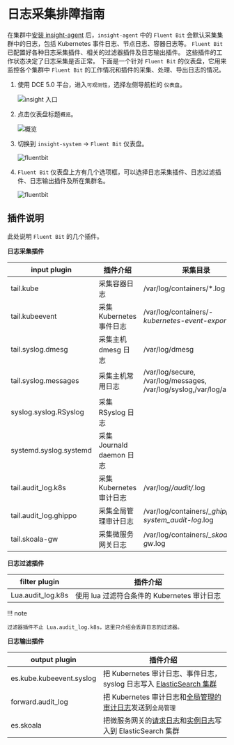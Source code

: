 # 日志采集排障指南

在集群中[安装 insight-agent](../quickstart/install/install-agent.md) 后，`insight-agent` 中的 `Fluent Bit` 会默认采集集群中的日志，包括 Kubernetes 事件日志、节点日志、容器日志等。
`Fluent Bit` 已配置好各种日志采集插件、相关的过滤器插件及日志输出插件。
这些插件的工作状态决定了日志采集是否正常。
下面是一个针对 `Fluent Bit` 的仪表盘，它用来监控各个集群中 `Fluent Bit` 的工作情况和插件的采集、处理、导出日志的情况。

1. 使用 DCE 5.0 平台，进入`可观测性`，选择左侧导航栏的 `仪表盘`。

    ![insight 入口](https://docs.daocloud.io/daocloud-docs-images/docs/insight/images/insight01.png)

2. 点击仪表盘标题`概览`。

    ![概览](https://docs.daocloud.io/daocloud-docs-images/docs/insight/images/insight02.png)

3. 切换到 `insight-system` -> `Fluent Bit` 仪表盘。

    ![fluentbit](https://docs.daocloud.io/daocloud-docs-images/docs/insight/images/insight03.png)

4. `Fluent Bit` 仪表盘上方有几个选项框，可以选择日志采集插件、日志过滤插件、日志输出插件及所在集群名。

    ![fluentbit](https://docs.daocloud.io/daocloud-docs-images/docs/insight/images/insight04.png)

## 插件说明

此处说明 `Fluent Bit` 的几个插件。

**日志采集插件**

| input plugin           | 插件介绍               | 采集目录                                                                |
| ---------------------- | ------------------ | ------------------------------------------------------------------- |
| tail.kube              | 采集容器日志             | /var/log/containers/*.log                                          |
| tail.kubeevent         | 采集 Kubernetes 事件日志   | /var/log/containers/*-kubernetes-event-exporter*.log              |
| tail.syslog.dmesg      | 采集主机 dmesg 日志     | /var/log/dmesg                                                      |
| tail.syslog.messages   | 采集主机常用日志           | /var/log/secure, /var/log/messages, /var/log/syslog,/var/log/auth.log |
| syslog.syslog.RSyslog  | 采集 RSyslog 日志      |                                                                     |
| systemd.syslog.systemd | 采集 Journald daemon 日志   |                                                                     |
| tail.audit_log.k8s    | 采集 Kubernetes 审计日志   | /var/log/*/audit/*.log                                            |
| tail.audit_log.ghippo | 采集全局管理审计日志 | /var/log/containers/*_ghippo-system_audit-log*.log              |
| tail.skoala-gw         | 采集微服务网关日志     | /var/log/containers/*_skoala-gw*.log                             |

**日志过滤插件**

| filter plugin      | 插件介绍 |
| ------------------------ | ---------------------------------- |
| Lua.audit_log.k8s | 使用 lua 过滤符合条件的 Kubernetes 审计日志 |

!!! note

    过滤器插件不止 Lua.audit_log.k8s，这里只介绍会丢弃日志的过滤器。

**日志输出插件**

| output plugin            | 插件介绍                               |
| ------------------------ | ---------------------------------- |
| es.kube.kubeevent.syslog | 把 Kubernetes 审计日志、事件日志，syslog 日志写入 [ElasticSearch 集群](../../middleware/elasticsearch/intro/index.md) |
| forward.audit_log | 把 Kubernetes 审计日志和[全局管理的审计日志](../../ghippo/user-guide/audit/audit-log.md)发送到`全局管理`   |
| es.skoala | 把微服务网关的[请求日志](../../skoala/gateway/logs/reqlog.md)和[实例日志](../../skoala/gateway/logs/inslog.md)写入到 ElasticSearch 集群            |

